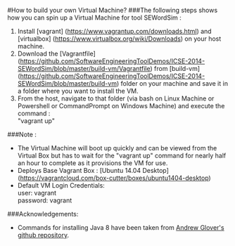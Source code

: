#How to build your own Virtual Machine?
###The following steps shows how you can spin up a Virtual Machine for tool SEWordSim :

1. Install [vagrant] (https://www.vagrantup.com/downloads.html) and [virtualbox] (https://www.virtualbox.org/wiki/Downloads) on your host machine.
2. Download the [Vagrantfile] (https://github.com/SoftwareEngineeringToolDemos/ICSE-2014-SEWordSim/blob/master/build-vm/Vagrantfile) from [build-vm] (https://github.com/SoftwareEngineeringToolDemos/ICSE-2014-SEWordSim/blob/master/build-vm) folder on your machine and save it in a folder where you want to install the VM.
3. From the host, navigate to that folder (via bash on Linux Machine or Powershell or CommandPrompt on Windows Machine) and execute the command :  
      "vagrant up"

###Note :
 -  The Virtual Machine will boot up quickly and can be viewed from the Virtual Box but has to wait for the "vagrant up" command for nearly half an hour to complete as it provisions the VM for use.
 -  Deploys Base Vagrant Box : [Ubuntu 14.04 Desktop] (https://vagrantcloud.com/box-cutter/boxes/ubuntu1404-desktop)
 -  Default VM Login Credentials:  
      user: vagrant  
      password: vagrant

###Acknowledgements:

  + Commands for installing Java 8 have been taken from [Andrew Glover's](https://github.com/aglover) [github repository](https://github.com/aglover/ubuntu-equip).
